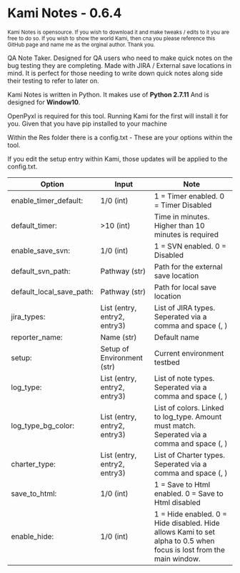 # Kami Notes - 0.6.4

<sub>Kami Notes is opensource. If you wish to download it and make tweaks / edits to it you are free to do so. If you wish to show the world Kami, then cna you please reference this GitHub page and name me as the orginal author. Thank you.<sub>

QA Note Taker. Designed for QA users who need to make quick notes on the bug testing they are completing. Made with JIRA / External save locations in mind. It is perfect for those needing to write down quick notes along side their testing to refer to later on.

Kami Notes is written in Python. It makes use of **Python 2.7.11**
And is designed for **Window10**.

OpenPyxl is required for this tool. Running Kami for the first will install it for you. Given that you have pip installed to your machine

Within the Res folder there is a config.txt - These are your options within the tool.

If you edit the setup entry within Kami, those updates will be applied to the config.txt.

| Option        | Input           | Note  |
| ------------- |-----------------|-------|
|enable_timer_default:|1/0 (int)|1 = Timer enabled. 0 = Timer Disabled|
|default_timer:|>10 (int)|Time in minutes. Higher than 10 minutes is required
|enable_save_svn:|1/0 (int)|1 = SVN enabled. 0 = Disabled|
|default_svn_path:|Pathway (str)|Path for the external save location|
|default_local_save_path:|Pathway (str)|Path for local save location|
|jira_types:|List (entry, entry2, entry3)|List of JIRA types. Seperated via a comma and space (, )|
|reporter_name:|Name (str)|Default name|
|setup:|Setup of Environment (str)|Current environment testbed|
|log_type:|List (entry, entry2, entry3)|List of note types. Seperated via a comma and space (, )|
|log_type_bg_color:|List (entry, entry2, entry3)|List of colors. Linked to log_type. Amount must match. Seperated via a comma and space (, )|
|charter_type:|List (entry, entry2, entry3)|List of Charter types. Seperated via a comma and space (, )|
|save_to_html:|1/0 (int)|1 = Save to Html enabled. 0 = Save to Html disabled|
|enable_hide:|1/0 (int)|1 = Hide enabled. 0 = Hide disabled. Hide allows Kami to set alpha to 0.5 when focus is lost from the main window.|
